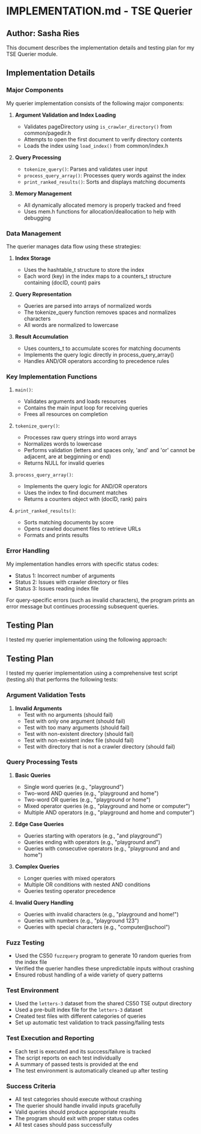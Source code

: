 # IMPLEMENTATION.md - TSE Querier
## Author: Sasha Ries

This document describes the implementation details and testing plan for my TSE Querier module.

## Implementation Details

### Major Components

My querier implementation consists of the following major components:

1. **Argument Validation and Index Loading**
   - Validates pageDirectory using `is_crawler_directory()` from common/pagedir.h
   - Attempts to open the first document to verify directory contents
   - Loads the index using `load_index()` from common/index.h

2. **Query Processing**
   - `tokenize_query()`: Parses and validates user input
   - `process_query_array()`: Processes query words against the index
   - `print_ranked_results()`: Sorts and displays matching documents

3. **Memory Management**
   - All dynamically allocated memory is properly tracked and freed
   - Uses mem.h functions for allocation/deallocation to help with debugging

### Data Management

The querier manages data flow using these strategies:

1. **Index Storage**
   - Uses the hashtable_t structure to store the index
   - Each word (key) in the index maps to a counters_t structure containing (docID, count) pairs

2. **Query Representation**
   - Queries are parsed into arrays of normalized words
   - The tokenize_query function removes spaces and normalizes characters
   - All words are normalized to lowercase

3. **Result Accumulation**
   - Uses counters_t to accumulate scores for matching documents
   - Implements the query logic directly in process_query_array()
   - Handles AND/OR operators according to precedence rules

### Key Implementation Functions

1. `main()`: 
   - Validates arguments and loads resources
   - Contains the main input loop for receiving queries
   - Frees all resources on completion

2. `tokenize_query()`:
   - Processes raw query strings into word arrays
   - Normalizes words to lowercase
   - Performs validation (letters and spaces only, 'and' and 'or' cannot be adjacent, are at begginning or end)
   - Returns NULL for invalid queries

3. `process_query_array()`:
   - Implements the query logic for AND/OR operators
   - Uses the index to find document matches
   - Returns a counters object with (docID, rank) pairs 

4. `print_ranked_results()`:
   - Sorts matching documents by score
   - Opens crawled document files to retrieve URLs
   - Formats and prints results

### Error Handling

My implementation handles errors with specific status codes:
- Status 1: Incorrect number of arguments
- Status 2: Issues with crawler directory or files
- Status 3: Issues reading index file

For query-specific errors (such as invalid characters), the program prints an error message but continues processing subsequent queries.

## Testing Plan

I tested my querier implementation using the following approach:

## Testing Plan

I tested my querier implementation using a comprehensive test script (testing.sh) that performs the following tests:

### Argument Validation Tests

1. **Invalid Arguments**
   - Test with no arguments (should fail)
   - Test with only one argument (should fail)
   - Test with too many arguments (should fail)
   - Test with non-existent directory (should fail)
   - Test with non-existent index file (should fail)
   - Test with directory that is not a crawler directory (should fail)

### Query Processing Tests

1. **Basic Queries**
   - Single word queries (e.g., "playground")
   - Two-word AND queries (e.g., "playground and home")
   - Two-word OR queries (e.g., "playground or home")
   - Mixed operator queries (e.g., "playground and home or computer")
   - Multiple AND operators (e.g., "playground and home and computer")

2. **Edge Case Queries**
   - Queries starting with operators (e.g., "and playground")
   - Queries ending with operators (e.g., "playground and")
   - Queries with consecutive operators (e.g., "playground and and home")

3. **Complex Queries**
   - Longer queries with mixed operators
   - Multiple OR conditions with nested AND conditions
   - Queries testing operator precedence

4. **Invalid Query Handling**
   - Queries with invalid characters (e.g., "playground and home!")
   - Queries with numbers (e.g., "playground 123")
   - Queries with special characters (e.g., "computer@school")

### Fuzz Testing

- Used the CS50 `fuzzquery` program to generate 10 random queries from the index file
- Verified the querier handles these unpredictable inputs without crashing
- Ensured robust handling of a wide variety of query patterns

### Test Environment

- Used the `letters-3` dataset from the shared CS50 TSE output directory
- Used a pre-built index file for the `letters-3` dataset
- Created test files with different categories of queries
- Set up automatic test validation to track passing/failing tests

### Test Execution and Reporting

- Each test is executed and its success/failure is tracked
- The script reports on each test individually
- A summary of passed tests is provided at the end
- The test environment is automatically cleaned up after testing

### Success Criteria

- All test categories should execute without crashing
- The querier should handle invalid inputs gracefully
- Valid queries should produce appropriate results
- The program should exit with proper status codes
- All test cases should pass successfully